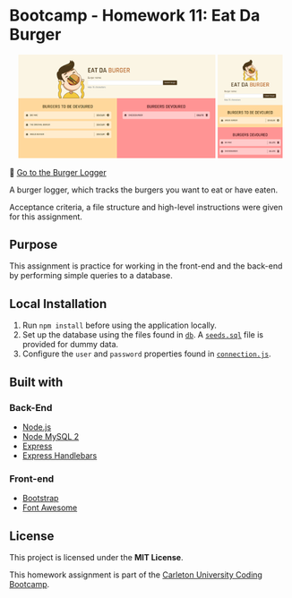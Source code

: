 # Bootcamp - Homework 11: Eat Da Burger

<p align="middle">
  <img src="./img/burger-logger-preview.png" width="70%">
  <img src="./img/burger-logger-mobile.png" width="23%">
</p>

:link: [Go to the Burger Logger](https://fast-oasis-01993.herokuapp.com/index)

A burger logger, which tracks the burgers you want to eat or have eaten.

Acceptance criteria, a file structure and high-level instructions were given for this assignment.

## Purpose

This assignment is practice for working in the front-end and the back-end by performing simple queries to a database.

## Local Installation

1. Run `npm install` before using the application locally.
2. Set up the database using the files found in [`db`](./db). A [`seeds.sql`](./db/seeds.sql) file is provided for dummy data.
3. Configure the `user` and `password` properties found in [`connection.js`](./config/connection.js).

## Built with

### Back-End

- [Node.js](https://nodejs.org/en/)
- [Node MySQL 2](https://www.npmjs.com/package/mysql2)
- [Express](https://expressjs.com/)
- [Express Handlebars](https://www.npmjs.com/package/express-handlebars)

### Front-end

- [Bootstrap](https://getbootstrap.com/)
- [Font Awesome](https://fontawesome.com/)

## License

This project is licensed under the **MIT License**.

This homework assignment is part of the [Carleton University Coding Bootcamp](https://bootcamp.carleton.ca/).
